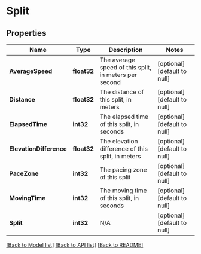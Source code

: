 # Split

## Properties
Name | Type | Description | Notes
------------ | ------------- | ------------- | -------------
**AverageSpeed** | **float32** | The average speed of this split, in meters per second | [optional] [default to null]
**Distance** | **float32** | The distance of this split, in meters | [optional] [default to null]
**ElapsedTime** | **int32** | The elapsed time of this split, in seconds | [optional] [default to null]
**ElevationDifference** | **float32** | The elevation difference of this split, in meters | [optional] [default to null]
**PaceZone** | **int32** | The pacing zone of this split | [optional] [default to null]
**MovingTime** | **int32** | The moving time of this split, in seconds | [optional] [default to null]
**Split** | **int32** | N/A | [optional] [default to null]

[[Back to Model list]](../README.md#documentation-for-models) [[Back to API list]](../README.md#documentation-for-api-endpoints) [[Back to README]](../README.md)

